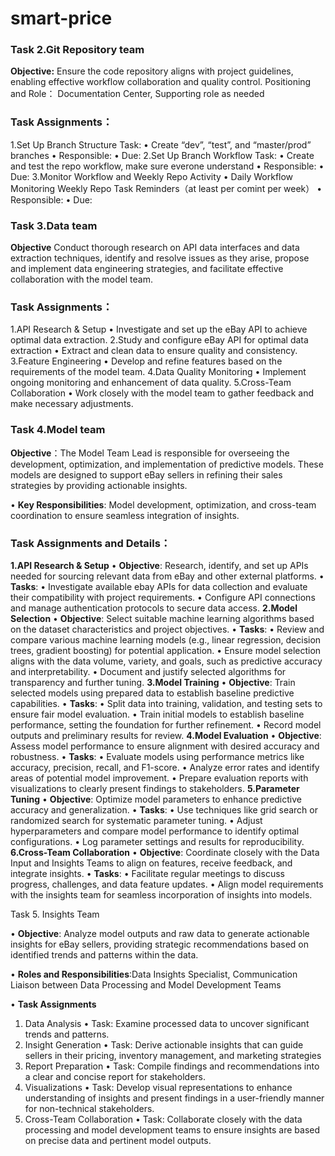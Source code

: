 # smart-price

### Task 2.Git Repository team

**Objective:**
Ensure the code repository aligns with project guidelines, enabling effective workflow collaboration and quality control.
Positioning and Role：
Documentation Center, Supporting role as needed

### Task Assignments：
1.Set Up Branch Structure
Task:
•	Create “dev”, “test”, and “master/prod” branches
•	Responsible:
•	Due: 
2.Set Up Branch Workflow
Task:
•	Create and test the repo workflow, make sure everone understand
•	Responsible: 
•	Due: 
3.Monitor Workflow and Weekly Repo Activity
•	Daily Workflow Monitoring Weekly Repo Task Reminders（at least per comint per week）
•	Responsible: 
•	Due: 



### Task 3.Data team

**Objective** Conduct thorough research on API data interfaces and data extraction techniques, identify and resolve issues as they arise, propose and implement data engineering strategies, and facilitate effective collaboration with the model team.
### Task Assignments：

1.API Research & Setup
• Investigate and set up the eBay API to achieve optimal data extraction.
2.Study and configure eBay API for optimal data extraction
• Extract and clean data to ensure quality and consistency.
3.Feature Engineering
• Develop and refine features based on the requirements of the model team.
4.Data Quality Monitoring
• Implement ongoing monitoring and enhancement of data quality.
5.Cross-Team Collaboration
• Work closely with the model team to gather feedback and make necessary adjustments.

### Task 4.Model team
 
**Objective**：The Model Team Lead is responsible for overseeing the development, optimization, and implementation of predictive models. These models are designed to support eBay sellers in refining their sales strategies by providing actionable insights.

• **Key Responsibilities**: Model development, optimization, and cross-team coordination to ensure seamless integration of insights.

### Task Assignments and Details：
**1.API Research & Setup**
• **Objective**: Research, identify, and set up APIs needed for sourcing relevant data from eBay and other external platforms.
• **Tasks**:
  • Investigate available ebay APIs for data collection and evaluate their compatibility with project requirements.
  • Configure API connections and manage authentication protocols to secure data access.
**2.Model Selection**
• **Objective**: Select suitable machine learning algorithms based on the dataset characteristics and project objectives.
• **Tasks**:
  • Review and compare various machine learning models (e.g., linear regression, decision trees, gradient boosting) for potential application.
  • Ensure model selection aligns with the data volume, variety, and goals, such as predictive accuracy and interpretability.
  • Document and justify selected algorithms for transparency and further tuning.
**3.Model Training**
• **Objective**: Train selected models using prepared data to establish baseline predictive capabilities.
• **Tasks**:
  • Split data into training, validation, and testing sets to ensure fair model evaluation.
  • Train initial models to establish baseline performance, setting the foundation for further refinement.
  • Record model outputs and preliminary results for review.
**4.Model Evaluation**
•	**Objective**: Assess model performance to ensure alignment with desired accuracy and robustness.
• **Tasks**:
  • Evaluate models using performance metrics like accuracy, precision, recall, and F1-score.
  • Analyze error rates and identify areas of potential model improvement.
  • Prepare evaluation reports with visualizations to clearly present findings to stakeholders.
**5.Parameter Tuning**
•	**Objective**: Optimize model parameters to enhance predictive accuracy and generalization.
• **Tasks**:
  • Use techniques like grid search or randomized search for systematic parameter tuning.
  • Adjust hyperparameters and compare model performance to identify optimal configurations.
  • Log parameter settings and results for reproducibility.
**6.Cross-Team Collaboration**
•	**Objective**:  Coordinate closely with the Data Input and Insights Teams to align on features, receive feedback, and integrate insights.
• **Tasks**:
  • Facilitate regular meetings to discuss progress, challenges, and data feature updates.
  • Align model requirements with the insights team for seamless incorporation of insights into models.

Task 5. Insights Team

• **Objective**: Analyze model outputs and raw data to generate actionable insights for eBay sellers, providing strategic recommendations based on identified trends and patterns within the data.

• **Roles and Responsibilities**:Data Insights Specialist, Communication Liaison between Data Processing and Model Development Teams

• **Task Assignments**
1. Data Analysis
•   Task: Examine processed data to uncover significant trends and patterns.
2. Insight Generation
•   Task: Derive actionable insights that can guide sellers in their pricing, inventory management, and marketing strategies
4. Report Preparation
•   Task: Compile findings and recommendations into a clear and concise report for stakeholders.
5. Visualizations
•   Task: Develop visual representations to enhance understanding of insights and present findings in a user-friendly manner for non-technical stakeholders.
6. Cross-Team Collaboration
•   Task: Collaborate closely with the data processing and model development teams to ensure insights are based on precise data and pertinent model outputs.
